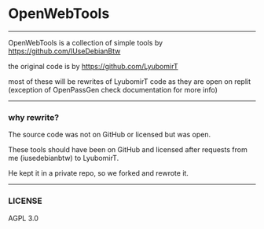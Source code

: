 # OpenWebTools
----------------------------------
OpenWebTools is a collection of simple tools by https://github.com/IUseDebianBtw 

the original code is by https://github.com/LyubomirT

most of these will be rewrites of LyubomirT code as they are open on replit 
(exception of OpenPassGen check documentation for more info)

-----------------
### why rewrite? 

The source code was not on GitHub or licensed but was open. 

These tools should have been on GitHub and licensed after requests from me (iusedebianbtw) to LyubomirT. 

He kept it in a private repo, so we forked and rewrote it.

-----------------
### LICENSE

AGPL 3.0
